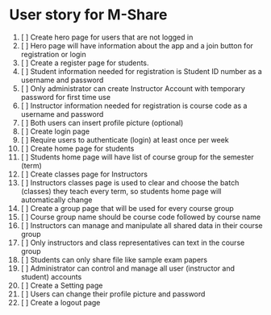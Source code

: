 # User story for M-Share

1. [ ] Create hero page for users that are not logged in
2. [ ] Hero page will have information about the app and a join button for registration or login 
3. [ ] Create a register page for students.
4. [ ] Student information needed for registration is Student ID number as a username and password
5. [ ] Only administrator can create Instructor Account with temporary password for first time use
6. [ ] Instructor information needed for registration is course code as a username and password
7. [ ] Both users can insert profile picture (optional)
8. [ ] Create login page
9.  [ ] Require users to authenticate (login) at least once per week
10. [ ] Create home page for students
11. [ ] Students home page will have list of course group for the semester (term)
12. [ ] Create classes page for Instructors
13. [ ] Instructors classes page is used to clear and choose the batch (classes) they teach every term, so students home page will automatically change
14. [ ] Create a group page that will be used for every course group
15. [ ] Course group name should be course code followed by course name
16. [ ] Instructors can manage and manipulate all shared data in their course group
17. [ ] Only instructors and class representatives can text in the course group
18. [ ] Students can only share file like sample exam papers
19. [ ] Administrator can control and manage all user (instructor and student) accounts
20. [ ] Create a Setting page
21. [ ] Users can change their profile picture and password
22. [ ] Create a logout page